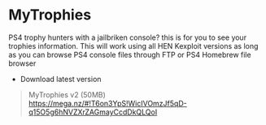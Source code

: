 # MyTrophies
PS4 trophy hunters with a jailbriken console? this is for you to see your trophies information.
This will work using all HEN Kexploit versions as long as you can browse PS4 console files through FTP or PS4 Homebrew file browser 

* Download latest version
>MyTrophies v2 (50MB) https://mega.nz/#!T6on3YpS!WicIVOmzJf5qD-q15O5g6hNVZXrZAGmayCcdDkQLQoI
